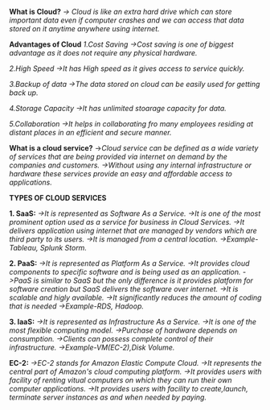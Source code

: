 **What is Cloud?**
*-> Cloud is like an extra hard drive which can store important data even if computer crashes 
and we can access that data stored on it anytime anywhere using internet.*

**Advantages of Cloud**
*1.Cost Saving
->Cost saving is one of biggest advantage as it does not require any physical hardware.*

*2.High Speed
->It has High speed as it gives access to service quickly.*

*3.Backup of data
->The data stored on cloud can be easily used for getting back up.*

*4.Storage Capacity
->It has unlimited stoarage capacity for data.*

*5.Collaboration
->It helps in collaborating fro many employees residing at distant places in an efficient and 
secure manner.*

**What is a cloud service?**
->*Cloud service can be defined as a wide variety of services that are being provided via 
internet on demand by the companies and customers. 
->Without using any internal infrastructure or hardware these services provide an easy and affordable access
to applications.*

**TYPES OF CLOUD SERVICES**

**1. SaaS:**
*->It is represented as Software As a Service.*
*->It is one of the most prominent option used as a service for business in Cloud Services.*
*->It delivers application using internet that are managed by vendors which are third party to its users.*
*->It is managed from a central location.*
*->Example-Tableau, Splunk Storm.*


**2. PaaS:**
*->It is represented as Platform As a Service.*
*->It provides cloud components to specific software and is being used as an application.*
*->PaaS is similar to SaaS but the only difference is it provides platform for software creation but SaaS 
delivers the software over internet.*
*->It is scalable and higly available.*
*->It significantly reduces the amount of coding that is needed*
*->Example-RDS, Hadoop.*

**3. IaaS:**
*->It is represented as Infrastructure As a Service.*
*->It is one of the most flexible computing model.*
*->Purchase of hardware depends on consumption.*
*->Clients can possess complete control of their infrastructure.*
*->Example-VM(EC-2),Disk Volume.*

**EC-2:**
*->EC-2 stands for Amazon Elastic Compute Cloud.
->It represents the central part of Amazon's cloud computing platform.
->It provides users with facility of renting vitual computers on which they can run their own computer applications.
->It provides users with facility to create,launch, terminate server instances as and when needed by paying.*
